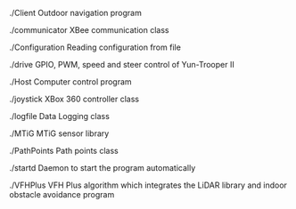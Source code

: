 ./Client
	Outdoor navigation program

./communicator
	XBee communication class

./Configuration
	Reading configuration from file

./drive
	GPIO, PWM, speed and steer control of Yun-Trooper II

./Host
	Computer control program

./joystick
	XBox 360 controller class

./logfile
	Data Logging class

./MTiG
	MTiG sensor library

./PathPoints
	Path points class

./startd
	Daemon to start the program automatically

./VFHPlus
	VFH Plus algorithm which integrates the LiDAR library and
	indoor obstacle avoidance program
